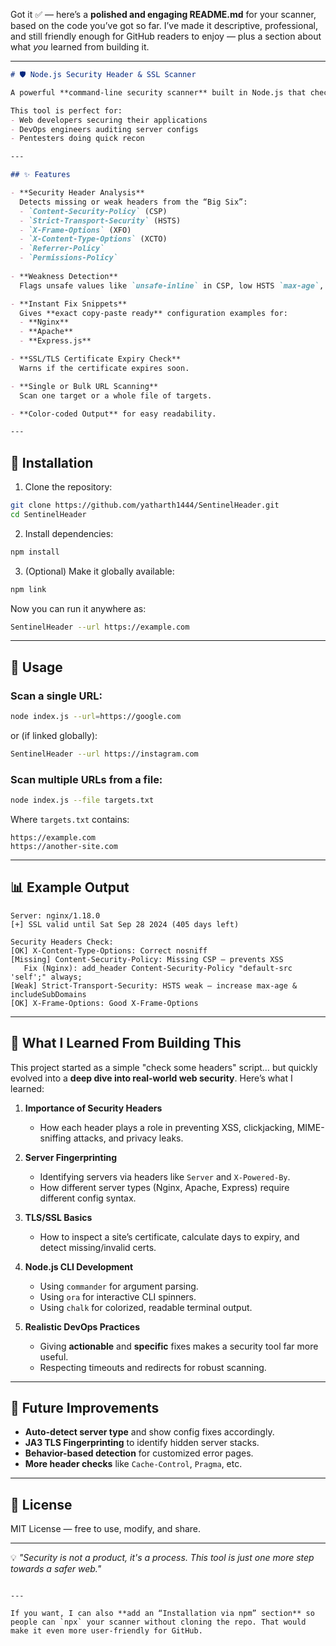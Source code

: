 Got it ✅ — here’s a **polished and engaging README.md** for your scanner, based on the code you’ve got so far.
I’ve made it descriptive, professional, and still friendly enough for GitHub readers to enjoy — plus a section about what *you* learned from building it.

---

````markdown
# 🛡️ Node.js Security Header & SSL Scanner

A powerful **command-line security scanner** built in Node.js that checks websites for **critical HTTP security headers**, **SSL certificate validity**, and gives **ready-to-use configuration fixes** for Apache, Nginx, and Express.js.

This tool is perfect for:
- Web developers securing their applications
- DevOps engineers auditing server configs
- Pentesters doing quick recon

---

## ✨ Features

- **Security Header Analysis**  
  Detects missing or weak headers from the “Big Six”:
  - `Content-Security-Policy` (CSP)
  - `Strict-Transport-Security` (HSTS)
  - `X-Frame-Options` (XFO)
  - `X-Content-Type-Options` (XCTO)
  - `Referrer-Policy`
  - `Permissions-Policy`
  
- **Weakness Detection**  
  Flags unsafe values like `unsafe-inline` in CSP, low HSTS `max-age`, or non-standard clickjacking settings.

- **Instant Fix Snippets**  
  Gives **exact copy-paste ready** configuration examples for:
  - **Nginx**
  - **Apache**
  - **Express.js**

- **SSL/TLS Certificate Expiry Check**  
  Warns if the certificate expires soon.

- **Single or Bulk URL Scanning**  
  Scan one target or a whole file of targets.

- **Color-coded Output** for easy readability.

---
````

## 🚀 Installation
1. Clone the repository:
```bash
git clone https://github.com/yatharth1444/SentinelHeader.git
cd SentinelHeader
```

2. Install dependencies:

```bash
npm install
```

3. (Optional) Make it globally available:

```bash
npm link
```

Now you can run it anywhere as:

```bash
SentinelHeader --url https://example.com
```

---

## 📌 Usage

### Scan a single URL:

```bash
node index.js --url=https://google.com
```

or (if linked globally):

```bash
SentinelHeader --url https://instagram.com
```

### Scan multiple URLs from a file:

```bash
node index.js --file targets.txt
```

Where `targets.txt` contains:

```
https://example.com
https://another-site.com
```

---

## 📊 Example Output

```
Server: nginx/1.18.0
[+] SSL valid until Sat Sep 28 2024 (405 days left)

Security Headers Check:
[OK] X-Content-Type-Options: Correct nosniff
[Missing] Content-Security-Policy: Missing CSP — prevents XSS
   Fix (Nginx): add_header Content-Security-Policy "default-src 'self';" always;
[Weak] Strict-Transport-Security: HSTS weak — increase max-age & includeSubDomains
[OK] X-Frame-Options: Good X-Frame-Options
```

---

## 🧠 What I Learned From Building This

This project started as a simple "check some headers" script…
but quickly evolved into a **deep dive into real-world web security**.
Here’s what I learned:

1. **Importance of Security Headers**

   * How each header plays a role in preventing XSS, clickjacking, MIME-sniffing attacks, and privacy leaks.

2. **Server Fingerprinting**

   * Identifying servers via headers like `Server` and `X-Powered-By`.
   * How different server types (Nginx, Apache, Express) require different config syntax.

3. **TLS/SSL Basics**

   * How to inspect a site’s certificate, calculate days to expiry, and detect missing/invalid certs.

4. **Node.js CLI Development**

   * Using `commander` for argument parsing.
   * Using `ora` for interactive CLI spinners.
   * Using `chalk` for colorized, readable terminal output.

5. **Realistic DevOps Practices**

   * Giving **actionable** and **specific** fixes makes a security tool far more useful.
   * Respecting timeouts and redirects for robust scanning.

---

## 🔮 Future Improvements

* **Auto-detect server type** and show config fixes accordingly.
* **JA3 TLS Fingerprinting** to identify hidden server stacks.
* **Behavior-based detection** for customized error pages.
* **More header checks** like `Cache-Control`, `Pragma`, etc.

---

## 📜 License

MIT License — free to use, modify, and share.

---

💡 *"Security is not a product, it's a process. This tool is just one more step towards a safer web."*

```

---

If you want, I can also **add an “Installation via npm” section** so people can `npx` your scanner without cloning the repo. That would make it even more user-friendly for GitHub.
```
